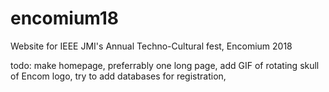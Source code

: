 # encomium18
Website for IEEE JMI's Annual Techno-Cultural fest, Encomium 2018

todo:
  make homepage, preferrably one long page,
  add GIF of rotating skull of Encom logo,
  try to add databases for registration,
